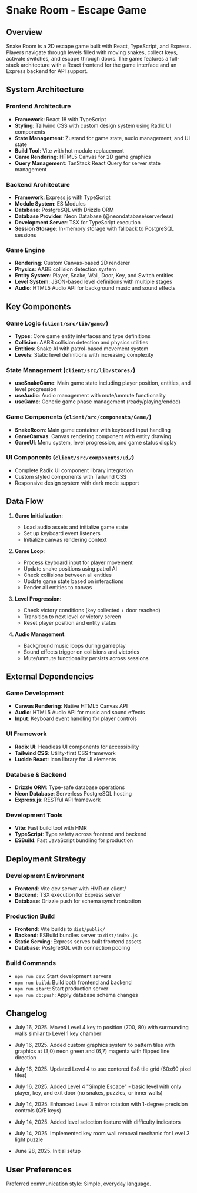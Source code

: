 # Snake Room - Escape Game

## Overview

Snake Room is a 2D escape game built with React, TypeScript, and Express. Players navigate through levels filled with moving snakes, collect keys, activate switches, and escape through doors. The game features a full-stack architecture with a React frontend for the game interface and an Express backend for API support.

## System Architecture

### Frontend Architecture
- **Framework**: React 18 with TypeScript
- **Styling**: Tailwind CSS with custom design system using Radix UI components
- **State Management**: Zustand for game state, audio management, and UI state
- **Build Tool**: Vite with hot module replacement
- **Game Rendering**: HTML5 Canvas for 2D game graphics
- **Query Management**: TanStack React Query for server state management

### Backend Architecture
- **Framework**: Express.js with TypeScript
- **Module System**: ES Modules
- **Database**: PostgreSQL with Drizzle ORM
- **Database Provider**: Neon Database (@neondatabase/serverless)
- **Development Server**: TSX for TypeScript execution
- **Session Storage**: In-memory storage with fallback to PostgreSQL sessions

### Game Engine
- **Rendering**: Custom Canvas-based 2D renderer
- **Physics**: AABB collision detection system
- **Entity System**: Player, Snake, Wall, Door, Key, and Switch entities
- **Level System**: JSON-based level definitions with multiple stages
- **Audio**: HTML5 Audio API for background music and sound effects

## Key Components

### Game Logic (`client/src/lib/game/`)
- **Types**: Core game entity interfaces and type definitions
- **Collision**: AABB collision detection and physics utilities
- **Entities**: Snake AI with patrol-based movement system
- **Levels**: Static level definitions with increasing complexity

### State Management (`client/src/lib/stores/`)
- **useSnakeGame**: Main game state including player position, entities, and level progression
- **useAudio**: Audio management with mute/unmute functionality
- **useGame**: Generic game phase management (ready/playing/ended)

### Game Components (`client/src/components/Game/`)
- **SnakeRoom**: Main game container with keyboard input handling
- **GameCanvas**: Canvas rendering component with entity drawing
- **GameUI**: Menu system, level progression, and game status display

### UI Components (`client/src/components/ui/`)
- Complete Radix UI component library integration
- Custom styled components with Tailwind CSS
- Responsive design system with dark mode support

## Data Flow

1. **Game Initialization**: 
   - Load audio assets and initialize game state
   - Set up keyboard event listeners
   - Initialize canvas rendering context

2. **Game Loop**:
   - Process keyboard input for player movement
   - Update snake positions using patrol AI
   - Check collisions between all entities
   - Update game state based on interactions
   - Render all entities to canvas

3. **Level Progression**:
   - Check victory conditions (key collected + door reached)
   - Transition to next level or victory screen
   - Reset player position and entity states

4. **Audio Management**:
   - Background music loops during gameplay
   - Sound effects trigger on collisions and victories
   - Mute/unmute functionality persists across sessions

## External Dependencies

### Game Development
- **Canvas Rendering**: Native HTML5 Canvas API
- **Audio**: HTML5 Audio API for music and sound effects
- **Input**: Keyboard event handling for player controls

### UI Framework
- **Radix UI**: Headless UI components for accessibility
- **Tailwind CSS**: Utility-first CSS framework
- **Lucide React**: Icon library for UI elements

### Database & Backend
- **Drizzle ORM**: Type-safe database operations
- **Neon Database**: Serverless PostgreSQL hosting
- **Express.js**: RESTful API framework

### Development Tools
- **Vite**: Fast build tool with HMR
- **TypeScript**: Type safety across frontend and backend
- **ESBuild**: Fast JavaScript bundling for production

## Deployment Strategy

### Development Environment
- **Frontend**: Vite dev server with HMR on client/
- **Backend**: TSX execution for Express server
- **Database**: Drizzle push for schema synchronization

### Production Build
- **Frontend**: Vite builds to `dist/public/`
- **Backend**: ESBuild bundles server to `dist/index.js`
- **Static Serving**: Express serves built frontend assets
- **Database**: PostgreSQL with connection pooling

### Build Commands
- `npm run dev`: Start development servers
- `npm run build`: Build both frontend and backend
- `npm run start`: Start production server
- `npm run db:push`: Apply database schema changes

## Changelog
- July 16, 2025. Moved Level 4 key to position (700, 80) with surrounding walls similar to Level 1 key chamber

- July 16, 2025. Added custom graphics system to pattern tiles with graphics at (3,0) neon green and (6,7) magenta with flipped line direction
- July 16, 2025. Updated Level 4 to use centered 8x8 tile grid (60x60 pixel tiles)
- July 16, 2025. Added Level 4 "Simple Escape" - basic level with only player, key, and exit door (no snakes, puzzles, or inner walls)
- July 14, 2025. Enhanced Level 3 mirror rotation with 1-degree precision controls (Q/E keys)
- July 14, 2025. Added level selection feature with difficulty indicators
- July 14, 2025. Implemented key room wall removal mechanic for Level 3 light puzzle
- June 28, 2025. Initial setup

## User Preferences

Preferred communication style: Simple, everyday language.